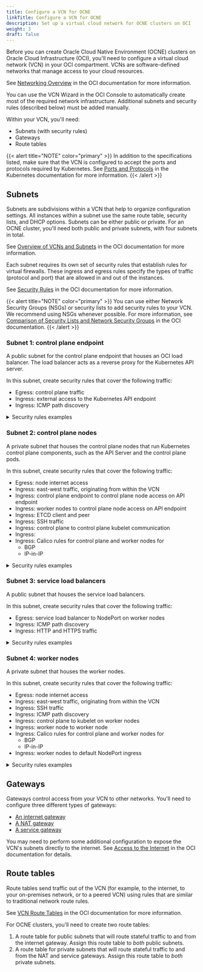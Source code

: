 ```yaml
---
title: Configure a VCN for OCNE
linkTitle: Configure a VCN for OCNE
description: Set up a virtual cloud network for OCNE clusters on OCI
weight: 3
draft: false
---
```


Before you can create Oracle Cloud Native Environment (OCNE) clusters on Oracle Cloud Infrastructure (OCI), you'll need to configure a virtual cloud network (VCN) in your OCI compartment. VCNs are software-defined networks that manage access to your cloud resources.

See [Networking Overview](https://docs.oracle.com/en-us/iaas/Content/Network/Concepts/overview.htm#network_landing) in the OCI documentation for more information.

You can use the VCN Wizard in the OCI Console to automatically create most of the required network infrastructure. Additional subnets and security rules (described below) must be added manually.

Within your VCN, you'll need:
* Subnets (with security rules)
* Gateways
* Route tables

{{< alert title="NOTE" color="primary" >}}
In addition to the specifications listed, make sure that the VCN is configured to accept the ports and protocols required by Kubernetes. See [Ports and Protocols](https://kubernetes.io/docs/reference/networking/ports-and-protocols/) in the Kubernetes documentation for more information.
{{< /alert >}}

## Subnets

Subnets are subdivisions within a VCN that help to organize configuration settings. All instances within a subnet use the same route table, security lists, and DHCP options. Subnets can be either public or private. For an OCNE cluster, you'll need both public and private subnets, with four subnets in total.

See [Overview of VCNs and Subnets](https://docs.oracle.com/en-us/iaas/Content/Network/Tasks/Overview_of_VCNs_and_Subnets.htm#Overview) in the OCI documentation for more information.

Each subnet requires its own set of security rules that establish rules for virtual firewalls. These ingress and egress rules specify the types of traffic (protocol and port) that are allowed in and out of the instances.

See [Security Rules](https://docs.oracle.com/en-us/iaas/Content/Network/Concepts/securityrules.htm#Security_Rules) in the OCI documentation for more information.


{{< alert title="NOTE" color="primary" >}}
You can use either Network Security Groups (NSGs) or security lists to add security rules to your VCN. We recommend using NSGs whenever possible. For more information, see [Comparison of Security Lists and Network Security Groups](https://docs.oracle.com/en-us/iaas/Content/Network/Concepts/securityrules.htm#comparison) in the OCI documentation.
{{< /alert >}}

### Subnet 1: control plane endpoint

A public subnet for the control plane endpoint that houses an OCI load balancer. The load balancer acts as a reverse proxy for the Kubernetes API server.

In this subnet, create security rules that cover the following traffic:

* Egress: control plane traffic
* Ingress: external access to the Kubernetes API endpoint
* Ingress: ICMP path discovery

<details>
<summary>Security rules examples</summary>

{{< alert title="NOTE" color="primary" >}}
These examples are provided for reference *only*. Customize your security rules as needed for your environment.
{{< /alert >}}

#### Egress rules

| Destination Type | Destination | Destination Port | Protocol | Description |
|------------------|-------------|------------------|----------|-------------|
| CIDR Block       | 10.0.0.0/29 | 6443             | TCP      | HTTPS traffic to control plane for Kubernetes API server access |

#### Ingress rules

| Destination Type | Destination | Destination Port | Protocol | Description |
|------------------|-------------|------------------|----------|-------------|
| CIDR Block       | 0.0.0.0/0   | 6443             | TCP      | Public access to endpoint OCI load balancer |
| CIDR Block       | 10.0.0.0/16 |                  | ICMP Type 3, Code 4 | Path MTU discovery |
</details>

### Subnet 2: control plane nodes

A private subnet that houses the control plane nodes that run Kubernetes control plane components, such as the API Server and the control plane pods.

In this subnet, create security rules that cover the following traffic:

* Egress: node internet access
* Ingress: east-west traffic, originating from within the VCN
* Ingress: control plane endpoint to control plane node access on API endpoint
* Ingress: worker nodes to control plane node access on API endpoint
* Ingress: ETCD client and peer
* Ingress: SSH traffic
* Ingress: control plane to control plane kubelet communication
* Ingress:
* Ingress: Calico rules for control plane and worker nodes for
    * BGP
    * IP-in-IP

<details>
<summary>Security rules examples</summary>

{{< alert title="NOTE" color="primary" >}}
These examples are provided for reference *only*. Customize your security rules as needed for your environment.
{{< /alert >}}

#### Egress rules

| Destination Type | Destination | Destination Port | Protocol | Description |
|------------------|-------------|------------------|----------|-------------|
| CIDR Block       | 0.0.0.0/0   | All              | All      | Control plane node access to the internet to pull images |

#### Ingress rules

| Destination Type | Destination  | Destination Port | Protocol | Description |
|------------------|--------------|------------------|----------|-------------|
| CIDR Block       | 10.0.0.8/29  | 6443             | TCP      | Kubernetes API endpoint to Kubernetes control plane communication |
| CIDR Block       | 10.0.0.0/29  | 6443             | TCP      | Control plane to control plane (API server port) communication |
| CIDR Block       | 10.0.64.0/20 | 6443             | TCP      | Worker node to Kubernetes control plane (API Server) communication |
| CIDR Block       | 10.0.0.0/29  | 10250            | TCP      | Control plane to control plane node kubelet communication |
| CIDR Block       | 10.0.0.0/29  | 2379             | TCP      | etcd client communication |
| CIDR Block       | 10.0.0.0/29  | 2380             | TCP      | etcd peer communication |
| CIDR Block       | 10.0.0.0/29  | 179              | TCP      | Calico networking (BGP) |
| CIDR Block       | 10.0.64.0/20 | 179              | TCP      | Calico networking (BGP) |
| CIDR Block       | 10.0.0.0/29  |                  | IP-in-IP | Calico networking with IP-in-IP enabled |
| CIDR Block       | 10.0.64.0/20 |                  | IP-in-IP | Calico networking with IP-in-IP enabled |
| CIDR Block       | 10.0.0.0/16  |                  | ICMP Type 3, Code 4 | Path MTU discovery |
| CIDR Block       | 0.0.0.0/0    | 22               | TCP      | Inbound SSH traffic to worker nodes |
| CIDR Block       | 10.0.0.0/16  | All              | TCP      | East-West communication for Kubernetes API server access / DNS access |
</details>

### Subnet 3: service load balancers

A public subnet that houses the service load balancers.

In this subnet, create security rules that cover the following traffic:

* Egress: service load balancer to NodePort on worker nodes
* Ingress: ICMP path discovery
* Ingress: HTTP and HTTPS traffic

<details>
<summary>Security rules examples</summary>

{{< alert title="NOTE" color="primary" >}}
These examples are provided for reference *only*. Customize your security rules as needed for your environment.
{{< /alert >}}

#### Egress rules

| Destination Type | Destination  | Destination Port | Protocol | Description |
|------------------|--------------|------------------|----------|-------------|
| CIDR Block       | 10.0.64.0/20 | 32000-32767      | TCP      | Access to NodePort services from service load balancers |

#### Ingress rules

| Destination Type | Destination | Destination Port | Protocol | Description |
|------------------|-------------|------------------|----------|-------------|
| CIDR Block       | 0.0.0.0/0   | 80, 443           | TCP      | Incoming traffic to services |
| CIDR Block       | 10.0.0.0/16 |                  | ICMP Type 3, Code 4 | Path MTU discovery |
</details>

### Subnet 4: worker nodes

A private subnet that houses the worker nodes.

In this subnet, create security rules that cover the following traffic:

* Egress: node internet access
* Ingress: east-west traffic, originating from within the VCN
* Ingress: SSH traffic
* Ingress: ICMP path discovery
* Ingress: control plane to kubelet on worker nodes
* Ingress: worker node to worker node
* Ingress: Calico rules for control plane and worker nodes for
    * BGP
    * IP-in-IP
* Ingress: worker nodes to default NodePort ingress

<details>
<summary>Security rules examples</summary>

{{< alert title="NOTE" color="primary" >}}
These examples are provided for reference *only*. Customize your security rules as needed for your environment.
{{< /alert >}}

#### Egress rules

| Destination Type | Destination | Destination Port | Protocol | Description |
|------------------|-------------|------------------|----------|-------------|
| CIDR Block       | 0.0.0.0/0   | All              | All      | Worker node access to the internet to pull images |

#### Ingress rules

| Destination Type | Destination  | Destination Port | Protocol | Description |
|------------------|------------- |------------------|----------|-------------|
| CIDR Block       | 10.0.0.32/27 | 32000-32767      | TCP      | Incoming traffic from service load balancers (NodePort communication) |
| CIDR Block       | 10.0.0.0/29  | 10250            | TCP      | Control plane node to worker node (kubelet communication) |
| CIDR Block       | 10.0.64.0/20 | 10250            | TCP      | Worker node to worker node (kubelet communication) |
| CIDR Block       | 10.0.0.0/29  | 179              | TCP      | Calico networking (BGP) |
| CIDR Block       | 10.0.64.0/20 | 179              | TCP      | Calico networking (BGP) |
| CIDR Block       | 10.0.0.0/29  |                  | IP-in-IP | Calico networking with IP-in-IP enabled |
| CIDR Block       | 10.0.64.0/20 |                  | IP-in-IP | Calico networking with IP-in-IP enabled |
| CIDR Block       | 10.0.0.0/16  |                  | ICMP Type 3, Code 4 | Path MTU discovery |
| CIDR Block       | 0.0.0.0/0    | 22               | 22       | Inbound SSH traffic to worker nodes |
| CIDR Block       | 10.0.0.0/16  | All              | TCP      | East-West communication for Kubernetes API server access / DNS access |
</details>

## Gateways

Gateways control access from your VCN to other networks. You'll need to configure three different types of gateways:

* [An internet gateway](https://docs.oracle.com/en-us/iaas/Content/Network/Tasks/managingIGs.htm)
* [A NAT gateway](https://docs.oracle.com/en-us/iaas/Content/Network/Tasks/NATgateway.htm#NAT_Gateway)
* [A service gateway](https://docs.oracle.com/en-us/iaas/Content/Network/Tasks/servicegateway.htm#Access_to_Oracle_Services_Service_Gateway)

You may need to perform some additional configuration to expose the VCN's subnets directly to the internet. See [Access to the Internet](https://docs.oracle.com/en-us/iaas/Content/Network/Concepts/overview.htm#Private) in the OCI documentation for details.

## Route tables

Route tables send traffic out of the VCN (for example, to the internet, to your on-premises network, or to a peered VCN) using rules that are similar to traditional network route rules.

See [VCN Route Tables](https://docs.oracle.com/en-us/iaas/Content/Network/Tasks/managingroutetables.htm#Route2) in the OCI documentation for more information.

For OCNE clusters, you'll need to create two route tables:

1. A route table for public subnets that will route stateful traffic to and from the internet gateway. Assign this route table to *both* public subnets.
1. A route table for private subnets that will route stateful traffic to and from the NAT and service gateways. Assign this route table to *both* private subnets.
